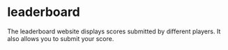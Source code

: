 # leaderboard
The leaderboard website displays scores submitted by different players. It also allows you to submit your score.
